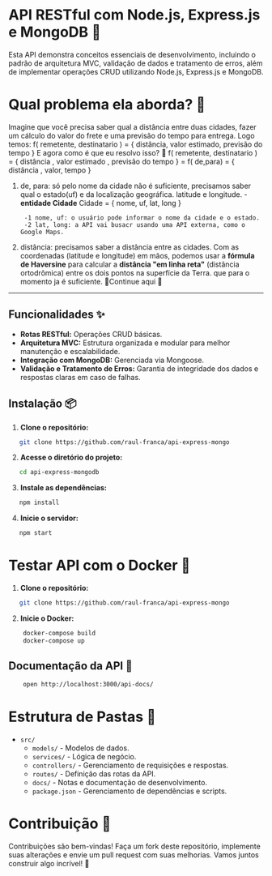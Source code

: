 # API RESTful com Node.js, Express.js e MongoDB 🚀

Esta API demonstra conceitos essenciais de desenvolvimento, incluindo o padrão de arquitetura MVC, validação de dados e tratamento de erros, além de implementar operações CRUD utilizando Node.js, Express.js e MongoDB.  

# Qual problema ela aborda? 🧐

Imagine que você precisa saber qual a distância entre duas cidades, fazer um cálculo do valor do frete e uma previsão do tempo para entrega. Logo temos: f( remetente, destinatario ) = { distância, valor estimado, previsão do tempo }
E agora como é que eu resolvo isso? 🤔
f( remetente, destinatario ) = { distância , valor estimado , previsão do tempo }
=   f( de,para) = { distância , valor, tempo }

1) de, para: só pelo nome da cidade não é suficiente, precisamos saber qual o estado(uf) e da localização geográfica. latitude e longitude.
   -**entidade Cidade**
   Cidade = { nome, uf, lat, long }

        -1 nome, uf: o usuário pode informar o nome da cidade e o estado.
        -2 lat, long: a API vai busacr usando uma API externa, como o Google Maps.

2) distância: precisamos saber a distância entre as cidades.
   Com as coordenadas (latitude e longitude) em mãos, podemos usar a **fórmula de Haversine** para calcular a **distância "em linha reta"** (distância ortodrômica) entre os dois pontos na superfície da Terra. que para o momento ja é suficiente.
   🚧Continue aqui 🚧 

---

## Funcionalidades ✨
- **Rotas RESTful:** Operações CRUD básicas.
- **Arquitetura MVC:** Estrutura organizada e modular para melhor manutenção e escalabilidade.
- **Integração com MongoDB:** Gerenciada via Mongoose.
- **Validação e Tratamento de Erros:** Garantia de integridade dos dados e respostas claras em caso de falhas.

## Instalação 📦

1. **Clone o repositório:**
```bash
   git clone https://github.com/raul-franca/api-express-mongo
```
2. **Acesse o diretório do projeto:**
```bash
   cd api-express-mongodb

```

3. **Instale as dependências:**
```bash
   npm install
```

4. **Inicie o servidor:**
```bash
   npm start
```

# Testar API com o Docker 🐳
1. **Clone o repositório:**
```bash
   git clone https://github.com/raul-franca/api-express-mongo
```
2. **Inicie o Docker:**
```bash
    docker-compose build
    docker-compose up 
```

## Documentação da API 📜
```bash
    open http://localhost:3000/api-docs/
```

# Estrutura de Pastas 📁
- `src/`
  - `models/` - Modelos de dados.
  - `services/` - Lógica de negócio.
  - `controllers/` - Gerenciamento de requisições e respostas.
  - `routes/` - Definição das rotas da API.
  - `docs/` - Notas e documentação de desenvolvimento.
  - `package.json` - Gerenciamento de dependências e scripts.

# Contribuição 🤝
Contribuições são bem-vindas! Faça um fork deste repositório, implemente suas alterações e envie um pull request com suas melhorias. Vamos juntos construir algo incrível! 🚀

